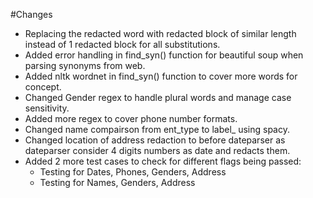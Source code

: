 #Changes

* Replacing the redacted word with redacted block of similar length instead of 1 redacted block for all substitutions.
* Added error handling in find_syn() function for beautiful soup when parsing synonyms from web.
* Added nltk wordnet in find_syn() function to cover more words for concept.
* Changed Gender regex to handle plural words and manage case sensitivity. 
* Added more regex to cover phone number formats.
* Changed name compairson from ent_type to label_ using spacy.
* Changed location of address redaction to before dateparser as dateparser consider 4 digits numbers as date and redacts them.
* Added 2 more test cases to check for different flags being passed:
	* Testing for Dates, Phones, Genders, Address
	* Testing for Names, Genders, Address
